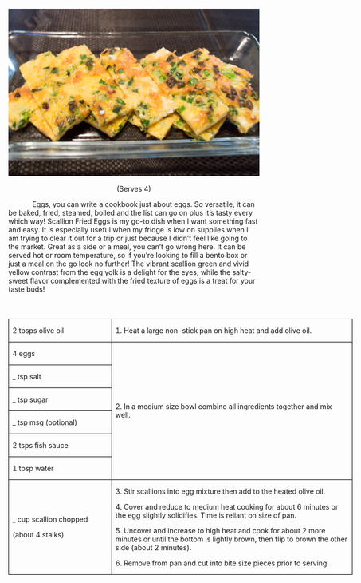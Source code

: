 ![](assets/images/2016/01/20150529-DSC_3701.jpg)
<p align=center style='text-align:center'><span>(Serves 4)</span></p>

<p style='text-indent:.5in'><span>Eggs,
you can write a cookbook just about eggs. So versatile, it can be baked, fried,
steamed, boiled and the list can go on plus it’s tasty every which way! Scallion
Fried Eggs is my go-to dish when I want something fast and easy. It is
especially useful when my fridge is low on supplies when I am trying to clear
it out for a trip or just because I didn’t feel like going to the market. Great
as a side or a meal, you can’t go wrong here. It can be served hot or room
temperature, so if you’re looking to fill a bento box or just a meal on the go
look no further! The vibrant scallion green and vivid yellow contrast from the
egg yolk is a delight for the eyes, while the salty-sweet flavor complemented with
the fried texture of eggs is a treat for your taste buds!</span></p>

<p><span style='font-size:14.0pt'>&nbsp;</span></p>

<table class=MsoTableGrid border=1 cellspacing=0 cellpadding=0 width=518
 style='width:518.15pt;border-collapse:collapse;border:none'>
 <tr style='height:28.1pt'>
  <td width=150 style='width:149.5pt;border:solid windowtext 1.0pt;padding:
  0in 5.4pt 0in 5.4pt;height:28.1pt'>
  <p><span>2 tbsps olive oil</span></p>
  </td>
  <td width=369 style='width:368.65pt;border:solid windowtext 1.0pt;border-left:
  none;padding:0in 5.4pt 0in 5.4pt;height:28.1pt'>
  <p><span>1. Heat a large non-stick
  pan on high heat and add olive oil.</span></p>
  </td>
 </tr>
 <tr style='height:28.1pt'>
  <td width=150 style='width:149.5pt;border:solid windowtext 1.0pt;border-top:
  none;padding:0in 5.4pt 0in 5.4pt;height:28.1pt'>
  <p><span>4 eggs</span></p>
  </td>
  <td width=369 rowspan=6 style='width:368.65pt;border-top:none;border-left:
  none;border-bottom:solid windowtext 1.0pt;border-right:solid windowtext 1.0pt;
  padding:0in 5.4pt 0in 5.4pt;height:28.1pt'>
  <p><span>2. In a medium size bowl
  combine all ingredients together and mix well.</span></p>
  </td>
 </tr>
 <tr style='height:28.1pt'>
  <td width=150 style='width:149.5pt;border:solid windowtext 1.0pt;border-top:
  none;padding:0in 5.4pt 0in 5.4pt;height:28.1pt'>
  <p><span>_ tsp salt</span></p>
  </td>
 </tr>
 <tr style='height:28.1pt'>
  <td width=150 style='width:149.5pt;border:solid windowtext 1.0pt;border-top:
  none;padding:0in 5.4pt 0in 5.4pt;height:28.1pt'>
  <p><span>_ tsp sugar</span></p>
  </td>
 </tr>
 <tr style='height:27.9pt'>
  <td width=150 style='width:149.5pt;border:solid windowtext 1.0pt;border-top:
  none;padding:0in 5.4pt 0in 5.4pt;height:27.9pt'>
  <p><span>_ tsp msg (optional)</span></p>
  </td>
 </tr>
 <tr style='height:27.9pt'>
  <td width=150 style='width:149.5pt;border:solid windowtext 1.0pt;border-top:
  none;padding:0in 5.4pt 0in 5.4pt;height:27.9pt'>
  <p><span>2 tsps fish sauce</span></p>
  </td>
 </tr>
 <tr style='height:27.9pt'>
  <td width=150 style='width:149.5pt;border:solid windowtext 1.0pt;border-top:
  none;padding:0in 5.4pt 0in 5.4pt;height:27.9pt'>
  <p><span>1 tbsp water</span></p>
  </td>
 </tr>
 <tr style='height:27.9pt'>
  <td width=150 style='width:149.5pt;border:solid windowtext 1.0pt;border-top:
  none;padding:0in 5.4pt 0in 5.4pt;height:27.9pt'>
  <p><span>_ cup scallion chopped</span></p>
  <p><span>(about 4 stalks)</span></p>
  </td>
  <td width=369 style='width:368.65pt;border-top:none;border-left:none;
  border-bottom:solid windowtext 1.0pt;border-right:solid windowtext 1.0pt;
  padding:0in 5.4pt 0in 5.4pt;height:27.9pt'>
  <p><span>3. Stir scallions into egg
  mixture then add to the heated olive oil.</span></p>
  <p><span>4. Cover and reduce to medium
  heat cooking for about 6 minutes or the egg slightly solidifies. Time is
  reliant on size of pan.</span></p>
  <p><span>5. Uncover and increase to
  high heat and cook for about 2 more minutes or until the bottom is lightly
  brown, then flip to brown the other side (about 2 minutes).</span></p>
  <p><span>6. Remove from pan and cut
  into bite size pieces prior to serving.</span></p>
  </td>
 </tr>
</table>